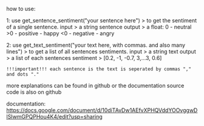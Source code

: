 how to use:

1: use get_sentence_sentiment("your sentence here") > to get the sentiment of a single sentence.
    input > a string sentence
    output > a float: 0 - neutral
                      >0 - positive - happy
                      <0 - negative - angry

2: use get_text_sentiment("your text here, with commas. and also many lines") > to get a list of all sentences sentiments.
    input > a string text
    output > a list of each sentences sentiment > [0.2, -1, -0.7, 3,...3, 0.6]

    !!!important!!! each sentence is the text is seperated by commas "," and dots "."

more explanations can be found in github or the documentation
source code is also on github






documentation: https://docs.google.com/document/d/10diTAvDw1AEfvXPHQVddYOOvggwDlSIwmGPQPHou4K4/edit?usp=sharing
